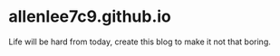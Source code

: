 # allenlee7c9.github.io

Life will be hard from today, create this blog to make it not that boring.
